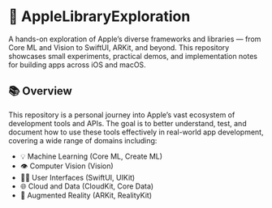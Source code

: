 # 🍎 AppleLibraryExploration

A hands-on exploration of Apple’s diverse frameworks and libraries — from Core ML and Vision to SwiftUI, ARKit, and beyond. This repository showcases small experiments, practical demos, and implementation notes for building apps across iOS and macOS.

## 📚 Overview

This repository is a personal journey into Apple’s vast ecosystem of development tools and APIs. The goal is to better understand, test, and document how to use these tools effectively in real-world app development, covering a wide range of domains including:

- 💡 Machine Learning (Core ML, Create ML)
- 👁️ Computer Vision (Vision)
- 🧑‍🎨 User Interfaces (SwiftUI, UIKit)
- 🌐 Cloud and Data (CloudKit, Core Data)
- 🧱 Augmented Reality (ARKit, RealityKit)
